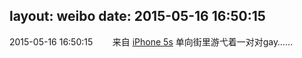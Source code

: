 layout: weibo
date: 2015-05-16 16:50:15
---
<meta name="referrer" content="no-referrer" />

2015-05-16 16:50:15  &nbsp;&nbsp;&nbsp;&nbsp;&nbsp;&nbsp; 来自 <a href="sinaweibo://customweibosource" rel="nofollow">iPhone 5s</a>
单向街里游弋着一对对gay…… ​​​

